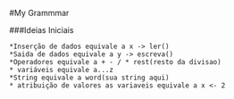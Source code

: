 #My Grammmar

###Ideias Iniciais
    
    *Inserção de dados equivale a x -> ler() 
    *Saida de dados equivale a y -> escreva()
    *Operadores equivale a + - / * rest(resto da divisao)
    * variáveis equivale a...z
    *String equivale a word(sua string aqui)
    * atribuição de valores as variaveis equivale a x <- 2
    
    
    

